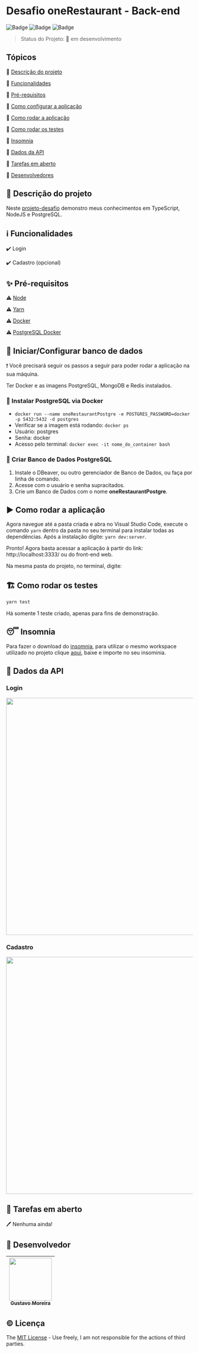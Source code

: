 # Desafio oneRestaurant - Back-end

![Badge](https://img.shields.io/badge/types-Flow%20%7C%20TypeScript-blue)
![Badge](https://img.shields.io/badge/node-%3E%3D%2012.18.2-brightgreen)
![Badge](https://img.shields.io/badge/PostgreSQL-v12.0-lightblue)

> Status do Projeto: 🚧 em desenvolvimento

## Tópicos

🔹 [Descrição do projeto](#link-descrição-do-projeto)

🔹 [Funcionalidades](#information_source-funcionalidades)

🔹 [Pré-requisitos](#sparkles-pré-requisitos)

🔹 [Como configurar a aplicação](#floppy_disk-iniciar/configurar-banco-de-dados)

🔹 [Como rodar a aplicação](#arrow_forward-como-rodar-a-aplicação)

🔹 [Como rodar os testes](#building_construction-como-rodar-os-testes)

🔹 [Insomnia](#sleeping-insomnia)

🔹 [Dados da API](#scroll-dados-da-api)

🔹 [Tarefas em aberto](#pencil-tarefas-em-aberto)

🔹 [Desenvolvedores](#octopus-desenvolvedores)

## :link: Descrição do projeto

<p align="justify">

  Neste [projeto-desafio](https://github.com/MGustav0/oneRestaurant/blob/main/Desafio.md) demonstro meus conhecimentos em TypeScript, NodeJS e PostgreSQL.
</p>

## :information_source: Funcionalidades

:heavy_check_mark: Login

:heavy_check_mark: Cadastro (opcional)

## :sparkles: Pré-requisitos

⚠️ [Node](https://nodejs.org/en/download/)

⚠️ [Yarn](https://yarnpkg.com/getting-started/install)

⚠️ [Docker](https://www.docker.com/products/docker-desktop)

⚠️ [PostgreSQL Docker](https://hub.docker.com/_/postgres)

## :floppy_disk: Iniciar/Configurar banco de dados

❗️ Você precisará seguir os passos a seguir para poder rodar a aplicação na sua máquina.

Ter Docker e as imagens PostgreSQL, MongoDB e Redis instalados.

### :elephant: Instalar PostgreSQL via Docker

* `docker run --name oneRestaurantPostgre -e POSTGRES_PASSWORD=docker -p 5432:5432 -d postgres`
* Verificar se a imagem está rodando: `docker ps`
* Usuário: postgres
* Senha: docker
* Acesso pelo terminal: `docker exec -it nome_do_container bash`

### :dolphin: Criar Banco de Dados PostgreSQL

1. Instale o DBeaver, ou outro gerenciador de Banco de Dados, ou faça por linha de comando.
2. Acesse com o usuário e senha supracitados.
3. Crie um Banco de Dados com o nome __oneRestaurantPostgre__.

## :arrow_forward: Como rodar a aplicação

Agora navegue até a pasta criada e abra no Visual Studio Code, execute o comando `yarn` dentro da pasta no seu terminal para instalar todas as dependências. Após a instalação digite: `yarn dev:server`.

Pronto! Agora basta acessar a aplicação à partir do link: http://localhost:3333/ ou do front-end web.

Na mesma pasta do projeto, no terminal, digite:

## :building_construction: Como rodar os testes

```bash
yarn test
```

Há somente 1 teste criado, apenas para fins de demonstração.

## :sleeping: Insomnia

Para fazer o download do [insomnia](https://insomnia.rest/download/), para utilizar o mesmo workspace utilizado no projeto clique [aqui](https://github.com/MGustav0/coderockr-fullstack-test/blob/test/extras/Insomnia_2020-11-29.json), baixe e importe no seu insominia.

## :scroll: Dados da API

### Login

<img src="" width="640" heigth="360" />

### Cadastro

<img src="" width="640" heigth="360" />

## :pencil: Tarefas em aberto

🖊 Nenhuma ainda!

## :octopus: Desenvolvedor

| [<img src="https://avatars1.githubusercontent.com/u/18315899?s=460&u=54d9c6ea66f2b27120bf39dabe1d36ff22a92b9d&v=4>][(https://github.com/MGustav0](https://avatars1.githubusercontent.com/u/18315899?s=460&u=54d9c6ea66f2b27120bf39dabe1d36ff22a92b9d&v=4))" width=115><br><sub>Gustavo Moreira</sub>](https://github.com/MGustav0) |
| :---: |

## :copyright: Licença

The [MIT License](https://opensource.org/licenses/MIT) - Use freely, I am not responsible for the actions of third parties.
